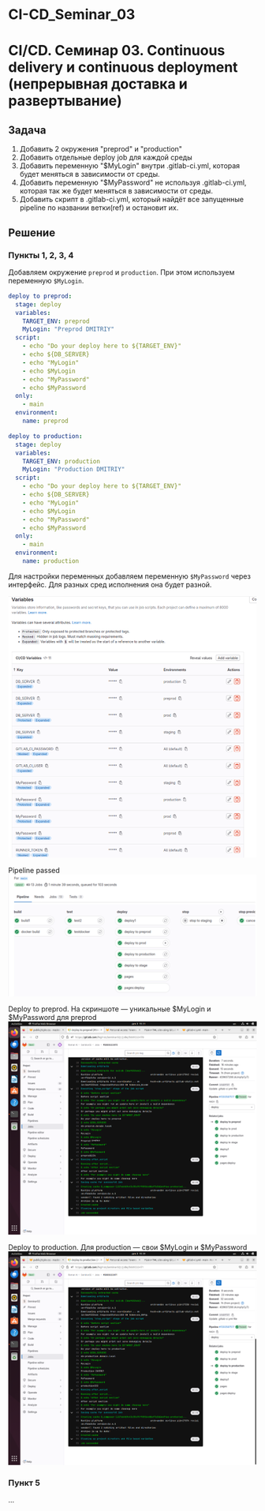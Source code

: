 # CI-CD_Seminar_03

# CI/CD. Семинар 03. Continuous delivery и continuous deployment (непрерывная доставка и развертывание)

## Задача
1. Добавить 2 окружения "preprod" и "production"
2. Добавить отдельные deploy job для каждой среды
3. Добавить переменную "$MyLogin" внутри .gitlab-ci.yml, которая будет меняться в зависимости от среды.
4. Добавить переменную "$MyPassword" не используя .gitlab-ci.yml, которая так же будет меняться в зависимости от среды.
5. Добавить скрипт в .gitlab-ci.yml, который найдёт все запущенные pipeline по названии ветки(ref) и остановит их.



## Решение

### Пункты 1, 2, 3, 4

Добавляем окружение `preprod` и `production`. При этом используем переменную `$MyLogin`.
```yaml
deploy to preprod:
  stage: deploy
  variables:
    TARGET_ENV: preprod
    MyLogin: "Preprod DMITRIY"
  script:
    - echo "Do your deploy here to ${TARGET_ENV}"
    - echo ${DB_SERVER}
    - echo "MyLogin"
    - echo $MyLogin
    - echo "MyPassword"
    - echo $MyPassword
  only:
    - main
  environment:
    name: preprod
```


```yaml
deploy to production:
  stage: deploy
  variables:
    TARGET_ENV: production
    MyLogin: "Production DMITRIY"
  script:
    - echo "Do your deploy here to ${TARGET_ENV}"
    - echo ${DB_SERVER}
    - echo "MyLogin"
    - echo $MyLogin
    - echo "MyPassword"
    - echo $MyPassword
  only:
    - main
  environment:
    name: production
```

Для настройки переменных добавляем переменную `$MyPassword` через интерфейс. Для разных сред исполнения она будет разной. 

![variables page](img/pic1.png "variables page")

Pipeline passed
![pipeline passed](img/pic2.png "pipeline passed")

Deploy to preprod. На скриншоте — уникальные $MyLogin и $MyPassword для preprod
![deploy to preprod](img/pic3.png "deploy to preprod")

Deploy to production. Для production — свои $MyLogin и $MyPassword
![deploy to production](img/pic4.png "deploy to production")

### Пункт 5


...
